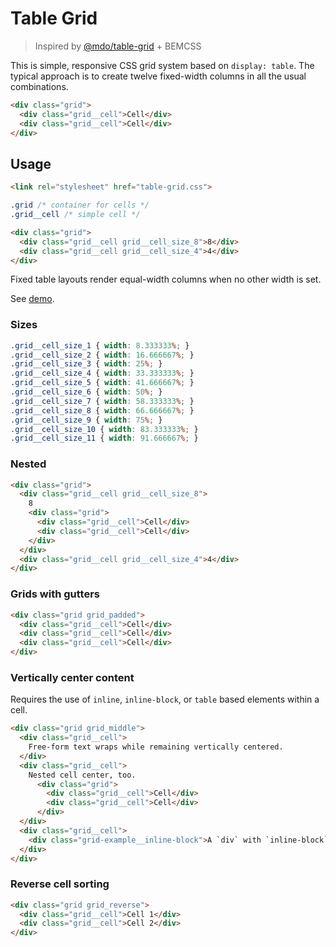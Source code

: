 # Table Grid

> Inspired by [@mdo/table-grid](https://github.com/mdo/table-grid) + BEMCSS

This is simple, responsive CSS grid system based on `display: table`. The typical approach is to create twelve fixed-width columns in all the usual combinations.

```html
<div class="grid">
  <div class="grid__cell">Cell</div>
  <div class="grid__cell">Cell</div>
</div>
```

## Usage

```html
<link rel="stylesheet" href="table-grid.css">
```

```css
.grid /* container for cells */
.grid__cell /* simple cell */
```

```html
<div class="grid">
  <div class="grid__cell grid__cell_size_8">8</div>
  <div class="grid__cell grid__cell_size_4">4</div>
</div>
```

Fixed table layouts render equal-width columns when no other width is set.

See [demo](#).

### Sizes

```css
.grid__cell_size_1 { width: 8.333333%; }
.grid__cell_size_2 { width: 16.666667%; }
.grid__cell_size_3 { width: 25%; }
.grid__cell_size_4 { width: 33.333333%; }
.grid__cell_size_5 { width: 41.666667%; }
.grid__cell_size_6 { width: 50%; }
.grid__cell_size_7 { width: 58.333333%; }
.grid__cell_size_8 { width: 66.666667%; }
.grid__cell_size_9 { width: 75%; }
.grid__cell_size_10 { width: 83.333333%; }
.grid__cell_size_11 { width: 91.666667%; }
```

### Nested

```html
<div class="grid">
  <div class="grid__cell grid__cell_size_8">
    8
    <div class="grid">
      <div class="grid__cell">Cell</div>
      <div class="grid__cell">Cell</div>
    </div>
  </div>
  <div class="grid__cell grid__cell_size_4">4</div>
</div>
```

### Grids with gutters

```html
<div class="grid grid_padded">
  <div class="grid__cell">Cell</div>
  <div class="grid__cell">Cell</div>
  <div class="grid__cell">Cell</div>
</div>
```

### Vertically center content

Requires the use of `inline`, `inline-block`, or `table` based elements within a cell.

```html
<div class="grid grid_middle">
  <div class="grid__cell">
    Free-form text wraps while remaining vertically centered.
  </div>
  <div class="grid__cell">
    Nested cell center, too.
      <div class="grid">
        <div class="grid__cell">Cell</div>
        <div class="grid__cell">Cell</div>
      </div>
  </div>
  <div class="grid__cell">
    <div class="grid-example__inline-block">A `div` with `inline-block` works great, too.</div>
  </div>
</div>
```

### Reverse cell sorting

```html
<div class="grid grid_reverse">
  <div class="grid__cell">Cell 1</div>
  <div class="grid__cell">Cell 2</div>
</div>
```
